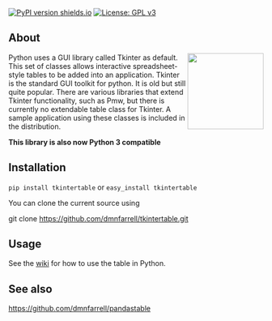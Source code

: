 [![PyPI version shields.io](https://img.shields.io/pypi/v/tkintertable.svg)](https://pypi.python.org/pypi/tkintertable/)
[![License: GPL v3](https://img.shields.io/badge/License-GPL%20v3-blue.svg)](https://www.gnu.org/licenses/gpl-3.0)

## About

<img align="right" src=https://raw.githubusercontent.com/dmnfarrell/tkintertable/master/img/logo.png width=150px>

Python uses a GUI library called Tkinter as default. This set of classes allows interactive spreadsheet-style tables to be added into an application. Tkinter is the standard GUI toolkit for python. It is old but still quite popular. There are various libraries that extend Tkinter functionality, such as Pmw, but there is currently no extendable table class for Tkinter. A sample application using these classes is included in the distribution.

**This library is also now Python 3 compatible**

## Installation

```pip install tkintertable``` or ```easy_install tkintertable```

You can clone the current source using

git clone https://github.com/dmnfarrell/tkintertable.git

## Usage

See the [wiki](https://github.com/dmnfarrell/tkintertable/wiki/Usage) for how to use the table in Python.

##  See also

https://github.com/dmnfarrell/pandastable

